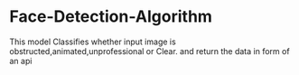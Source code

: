 # Face-Detection-Algorithm

This model Classifies whether input image is obstructed,animated,unprofessional or Clear.
and return the data in form of an api
